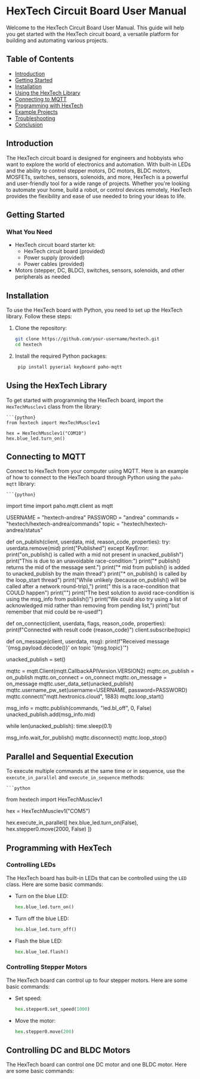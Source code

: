 # HexTech Circuit Board User Manual

Welcome to the HexTech Circuit Board User Manual. This guide will help you get started with the HexTech circuit board, a versatile platform for building and automating various projects.

## Table of Contents
- [Introduction](#introduction)
- [Getting Started](#getting-started)
- [Installation](#installation)
- [Using the HexTech Library](#using-the-hextech-library)
- [Connecting to MQTT](#connecting-to-mqtt)
- [Programming with HexTech](#programming-with-hextech)
- [Example Projects](#example-projects)
- [Troubleshooting](#troubleshooting)
- [Conclusion](#conclusion)

## Introduction
The HexTech circuit board is designed for engineers and hobbyists who want to explore the world of electronics and automation. With built-in LEDs and the ability to control stepper motors, DC motors, BLDC motors, MOSFETs, switches, sensors, solenoids, and more, HexTech is a powerful and user-friendly tool for a wide range of projects. Whether you're looking to automate your home, build a robot, or control devices remotely, HexTech provides the flexibility and ease of use needed to bring your ideas to life.

## Getting Started
### What You Need
- HexTech circuit board starter kit:
  - HexTech circuit board (provided)
  - Power supply (provided)
  - Power cables (provided)
- Motors (stepper, DC, BLDC), switches, sensors, solenoids, and other peripherals as needed

## Installation
To use the HexTech board with Python, you need to set up the HexTech library. Follow these steps:

1. Clone the repository:
   ```sh
   git clone https://github.com/your-username/hextech.git
   cd hextech
2. Install the required Python packages:
   ```sh
    pip install pyserial keyboard paho-mqtt


## Using the HexTech Library

To get started with programming the HexTech board, import the `HexTechMusclev1` class from the library:

    ```{python}
    from hextech import HexTechMusclev1

    hex = HexTechMusclev1("COM10")
    hex.blue_led.turn_on()


## Connecting to MQTT

Connect to HexTech from your computer using MQTT. Here is an example of how to connect to the HexTech board through Python using the `paho-mqtt` library:

    ```{python}
import time
import paho.mqtt.client as mqtt

USERNAME = "hextech-andrea"
PASSWORD = "andrea"
commands = "hextech/hextech-andrea/commands"
topic = "hextech/hextech-andrea/status"

def on_publish(client, userdata, mid, reason_code, properties):
    try:
        userdata.remove(mid)
        print("Published")
    except KeyError:
        print("on_publish() is called with a mid not present in unacked_publish")
        print("This is due to an unavoidable race-condition:")
        print("* publish() returns the mid of the message sent.")
        print("* mid from publish() is added to unacked_publish by the main thread")
        print("* on_publish() is called by the loop_start thread")
        print("While unlikely (because on_publish() will be called after a network round-trip),")
        print(" this is a race-condition that COULD happen")
        print("")
        print("The best solution to avoid race-condition is using the msg_info from publish()")
        print("We could also try using a list of acknowledged mid rather than removing from pending list,")
        print("but remember that mid could be re-used!")

def on_connect(client, userdata, flags, reason_code, properties):
    print(f"Connected with result code {reason_code}")
    client.subscribe(topic)

def on_message(client, userdata, msg):
    print(f"Received message '{msg.payload.decode()}' on topic '{msg.topic}'")

unacked_publish = set()

mqttc = mqtt.Client(mqtt.CallbackAPIVersion.VERSION2)
mqttc.on_publish = on_publish
mqttc.on_connect = on_connect
mqttc.on_message = on_message
mqttc.user_data_set(unacked_publish)
mqttc.username_pw_set(username=USERNAME, password=PASSWORD)
mqttc.connect("mqtt.hextronics.cloud", 1883)
mqttc.loop_start()

msg_info = mqttc.publish(commands, "led.bl_off", 0, False)
unacked_publish.add(msg_info.mid)

while len(unacked_publish):
    time.sleep(0.1)

msg_info.wait_for_publish()
mqttc.disconnect()
mqttc.loop_stop()


## Parallel and Sequential Execution

To execute multiple commands at the same time or in sequence, use the `execute_in_parallel` and `execute_in_sequence` methods:

    ```python
from hextech import HexTechMusclev1

hex = HexTechMusclev1("COM5")

hex.execute_in_parallel([
    hex.blue_led.turn_on(False),
    hex.stepper0.move(2000, False)
])


## Programming with HexTech

### Controlling LEDs

The HexTech board has built-in LEDs that can be controlled using the `LED` class. Here are some basic commands:

* Turn on the blue LED:
  ```python
  hex.blue_led.turn_on()
  
* Turn off the blue LED:

    ```python
    hex.blue_led.turn_off()
    ```

* Flash the blue LED:

    ```python
    hex.blue_led.flash()
    ```
### Controlling Stepper Motors

The HexTech board can control up to four stepper motors. Here are some basic commands:

* Set speed:
    ```python
    hex.stepper0.set_speed(1000)
    ```

* Move the motor:
    ```python
    hex.stepper0.move(200)
    ```

## Controlling DC and BLDC Motors

The HexTech board can control one DC motor and one BLDC motor. Here are some basic commands:


